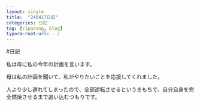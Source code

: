 ```yaml
---
layout: single
title:  "240427日記"
categories: 日記
tag: [riparang, blog]
typora-root-url: ../
---
```


#日記

私は母に私の今年の計画を言います。

母は私の計画を聞いて、私がやりたいことを応援してくれました。

人より少し遅れてしまったので、全部逆転させるというきもちで、自分自身を完全燃焼させるまで追い込むつもりです。

